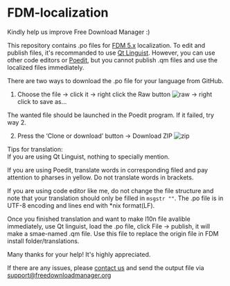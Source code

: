 # FDM-localization

Kindly help us improve Free Download Manager :)


This repository contains .po files for [FDM 5.x](http://www.freedownloadmanager.org/download.htm) localization. To edit and publish files, it's recommanded to use [Qt Linguist](http://down.admin5.com/app/113027.html). However, you can use other code editors or [Poedit](https://poedit.net/download), but you cannot publish .qm files and use the localized files immediately.


There are two ways to download the .po file for your language from GitHub.

1. Choose the file → click it → right click the Raw button ![raw](https://github.com/lychichem/FDM-localization/raw/master/2016-10-18_1231.png) → right click to save as…

The wanted file should be launched in the Poedit program. If it failed, try way 2.

2. Press the ‘Clone or download’ button → Download ZIP ![zip](https://github.com/lychichem/FDM-localization/raw/master/2016-10-18_1227.png)

Tips for translation:  
If you are using Qt Linguist, nothing to specially mention.

If you are using Poedit, translate words in corresponding filed and pay attention to pharses in yellow. Do not translate  words in brackets.

If you are using code editor like me, do not change the file structure and note that your translation should only be filled in `msgstr ""`. The .po file is in UTF-8 encoding and lines end with *nix format(LF).

Once you finished translation and want to make l10n file avalible immediately, use Qt linguist, load the .po file, click File → publish, it will make a smae-named .qm file. Use this file to replace the origin file in FDM install folder/translations.  

Many thanks for your help! It's highly appreciated.

If there are any issues, please [contact us](http://www.freedownloadmanager.org/support.htm) and send the output file via [support@freedownloadmanager.org](mailto:support@freedownloadmanager.org)